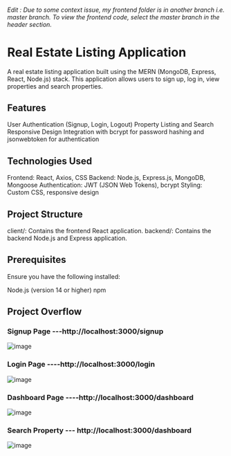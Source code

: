 ###### Edit : Due to some context issue, my frontend folder is in another branch i.e. master branch. To view the frontend code, select the master branch in the header section.

# Real Estate Listing Application
A real estate listing application built using the MERN (MongoDB, Express, React, Node.js) stack. This application allows users to sign up, log in, view properties and search properties.

## Features
User Authentication (Signup, Login, Logout)
Property Listing and Search
Responsive Design
Integration with bcrypt for password hashing and jsonwebtoken for authentication
## Technologies Used
Frontend: React, Axios, CSS
Backend: Node.js, Express.js, MongoDB, Mongoose
Authentication: JWT (JSON Web Tokens), bcrypt
Styling: Custom CSS, responsive design
## Project Structure
client/: Contains the frontend React application.
backend/: Contains the backend Node.js and Express application.
## Prerequisites
Ensure you have the following installed:

Node.js (version 14 or higher)
npm 
## Project Overflow

### Signup Page ---http://localhost:3000/signup

![image](https://github.com/user-attachments/assets/8909a5c6-5bde-4928-8be8-812520fe7ab8)

### Login Page ----http://localhost:3000/login

![image](https://github.com/user-attachments/assets/5b558b68-a639-4124-8a86-3fd090ee6856)

### Dashboard Page ----http://localhost:3000/dashboard

![image](https://github.com/user-attachments/assets/1863a961-d9e4-418c-b9c4-d9ab541dfac0)

### Search Property ---  http://localhost:3000/dashboard

![image](https://github.com/user-attachments/assets/7a5ef79f-0cc2-4d64-a973-746ddb256c40)






